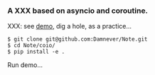 ### A XXX based on asyncio and coroutine.

XXX: see [demo](./demo), dig a hole, as a practice...

```
$ git clone git@github.com:Damnever/Note.git
$ cd Note/coio/
$ pip install -e .
```

Run demo...

